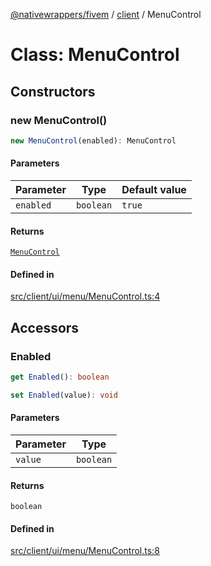 [@nativewrappers/fivem](../../README.md) / [client](../README.md) / MenuControl

# Class: MenuControl

## Constructors

### new MenuControl()

```ts
new MenuControl(enabled): MenuControl
```

#### Parameters

| Parameter | Type | Default value |
| ------ | ------ | ------ |
| `enabled` | `boolean` | `true` |

#### Returns

[`MenuControl`](MenuControl.md)

#### Defined in

[src/client/ui/menu/MenuControl.ts:4](https://github.com/nativewrappers/fivem/blob/9c9296849bd5d47a19ca095df40cd4686e165154/src/client/ui/menu/MenuControl.ts#L4)

## Accessors

### Enabled

```ts
get Enabled(): boolean
```

```ts
set Enabled(value): void
```

#### Parameters

| Parameter | Type |
| ------ | ------ |
| `value` | `boolean` |

#### Returns

`boolean`

#### Defined in

[src/client/ui/menu/MenuControl.ts:8](https://github.com/nativewrappers/fivem/blob/9c9296849bd5d47a19ca095df40cd4686e165154/src/client/ui/menu/MenuControl.ts#L8)
